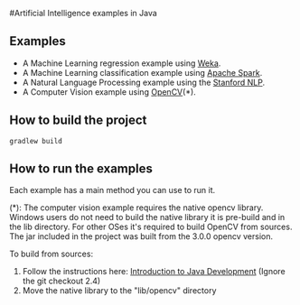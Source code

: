 #Artificial Intelligence examples in Java

Examples
--------

* A Machine Learning regression example using <a href="www.cs.waikato.ac.nz/ml/weka/" target="target">Weka</a>.
* A Machine Learning classification example using <a href="https://spark.apache.org/" target="target">Apache Spark</a>.
* A Natural Language Processing example using the <a href="http://nlp.stanford.edu/software/index.shtml" target="target">Stanford NLP</a>.
* A Computer Vision example using <a href="http://opencv.org/" target="target">OpenCV</a>(*).

How to build the project
------------------------
    gradlew build

How to run the examples
------------------------

Each example has a main method you can use to run it.

(*): The computer vision example requires the native opencv library.
     Windows users do not need to build the native library it is pre-build and in the lib directory.
     For other OSes it's required to build OpenCV from sources.
     The jar included in the project was built from the 3.0.0 opencv version.
     <p>To build from sources:
     <ol>
       <li>Follow the instructions here: <a href="http://docs.opencv.org/master/d9/d52/tutorial_java_dev_intro.html" target="target">Introduction to Java Development</a> (Ignore the git checkout 2.4)</li>
       <li>Move the native library to the "lib/opencv" directory</li>
     </ol>
     </p>
